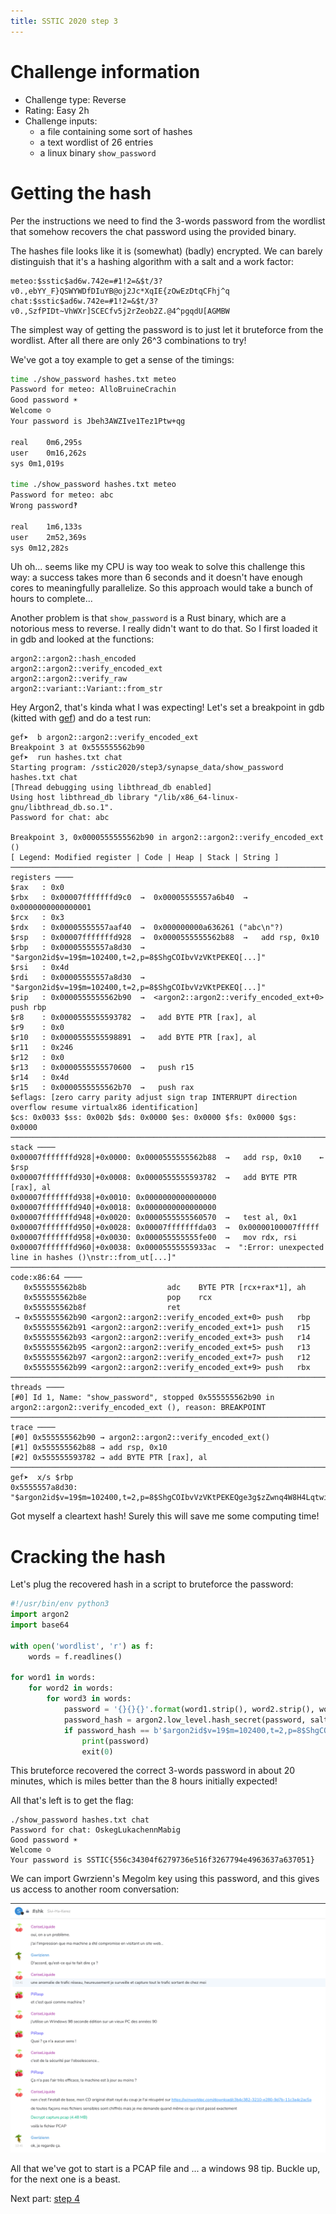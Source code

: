 ```yaml
---
title: SSTIC 2020 step 3
---
```


Challenge information
=====================

* Challenge type: Reverse
* Rating: Easy    2h
* Challenge inputs:
    * a file containing some sort of hashes
    * a text wordlist of 26 entries
    * a linux binary ```show_password```


Getting the hash
================

Per the instructions we need to find the 3-words password from the wordlist that somehow recovers the chat password using the provided binary.

The hashes file looks like it is (somewhat) (badly) encrypted. We can barely distinguish that it's a hashing algorithm with a salt and a work factor:
```
meteo:$sstic$ad6w.742e=#1!2=&$t/3?v0.,ebYY_F}QSWYWDfDIuYB@oj2Jc*XqIE{zOwEzDtqCFhj^q
chat:$sstic$ad6w.742e=#1!2=&$t/3?v0.,SzfPIDt~VhWXr]SCECfv5j2rZeob2Z.@4^pgqdU[AGMBW
```

The simplest way of getting the password is to just let it bruteforce from the wordlist. After all there are only 26^3 combinations to try!

We've got a toy example to get a sense of the timings:
```bash
time ./show_password hashes.txt meteo
Password for meteo: AlloBruineCrachin
Good password ☀
Welcome ☺
Your password is Jbeh3AWZIve1Tez1Ptw+qg

real	0m6,295s
user	0m16,262s
sys	0m1,019s

time ./show_password hashes.txt meteo
Password for meteo: abc
Wrong password‽

real	1m6,133s
user	2m52,369s
sys	0m12,282s
```

Uh oh... seems like my CPU is way too weak to solve this challenge this way: a success takes more than 6 seconds and it doesn't have enough cores to meaningfully parallelize. So this approach would take a bunch of hours to complete...

Another problem is that ```show_password``` is a Rust binary, which are a notorious mess to reverse. I really didn't want to do that. So I first loaded it in gdb and looked at the functions:
```
argon2::argon2::hash_encoded
argon2::argon2::verify_encoded_ext
argon2::argon2::verify_raw
argon2::variant::Variant::from_str
```

Hey Argon2, that's kinda what I was expecting! Let's set a breakpoint in gdb (kitted with [gef](https://github.com/hugsy/gef)) and do a test run:
```
gef➤  b argon2::argon2::verify_encoded_ext
Breakpoint 3 at 0x555555562b90
gef➤  run hashes.txt chat
Starting program: /sstic2020/step3/synapse_data/show_password hashes.txt chat
[Thread debugging using libthread_db enabled]
Using host libthread_db library "/lib/x86_64-linux-gnu/libthread_db.so.1".
Password for chat: abc

Breakpoint 3, 0x0000555555562b90 in argon2::argon2::verify_encoded_ext ()
[ Legend: Modified register | Code | Heap | Stack | String ]
────────────────────────────────────────────────────────────────────────────────────────────────────────────────────────────────────────────────────────────────────────────────────────────── registers ────
$rax   : 0x0               
$rbx   : 0x00007fffffffd9c0  →  0x00005555557a6b40  →  0x0000000000000001
$rcx   : 0x3               
$rdx   : 0x00005555557aaf40  →  0x000000000a636261 ("abc\n"?)
$rsp   : 0x00007fffffffd928  →  0x0000555555562b88  →   add rsp, 0x10
$rbp   : 0x00005555557a8d30  →  "$argon2id$v=19$m=102400,t=2,p=8$ShgCOIbvVzVKtPEKEQ[...]"
$rsi   : 0x4d              
$rdi   : 0x00005555557a8d30  →  "$argon2id$v=19$m=102400,t=2,p=8$ShgCOIbvVzVKtPEKEQ[...]"
$rip   : 0x0000555555562b90  →  <argon2::argon2::verify_encoded_ext+0> push rbp
$r8    : 0x0000555555593782  →   add BYTE PTR [rax], al
$r9    : 0x0               
$r10   : 0x0000555555598891  →   add BYTE PTR [rax], al
$r11   : 0x246             
$r12   : 0x0               
$r13   : 0x0000555555570600  →   push r15
$r14   : 0x4d              
$r15   : 0x0000555555562b70  →   push rax
$eflags: [zero carry parity adjust sign trap INTERRUPT direction overflow resume virtualx86 identification]
$cs: 0x0033 $ss: 0x002b $ds: 0x0000 $es: 0x0000 $fs: 0x0000 $gs: 0x0000 
────────────────────────────────────────────────────────────────────────────────────────────────────────────────────────────────────────────────────────────────────────────────────────────────── stack ────
0x00007fffffffd928│+0x0000: 0x0000555555562b88  →   add rsp, 0x10	 ← $rsp
0x00007fffffffd930│+0x0008: 0x0000555555593782  →   add BYTE PTR [rax], al
0x00007fffffffd938│+0x0010: 0x0000000000000000
0x00007fffffffd940│+0x0018: 0x0000000000000000
0x00007fffffffd948│+0x0020: 0x0000555555560570  →   test al, 0x1
0x00007fffffffd950│+0x0028: 0x00007fffffffda03  →  0x00000100007fffff
0x00007fffffffd958│+0x0030: 0x000055555555fe00  →   mov rdx, rsi
0x00007fffffffd960│+0x0038: 0x00005555555933ac  →  ":Error: unexpected line in hashes ()\nstr::from_ut[...]"
──────────────────────────────────────────────────────────────────────────────────────────────────────────────────────────────────────────────────────────────────────────────────────────── code:x86:64 ────
   0x555555562b8b                  adc    BYTE PTR [rcx+rax*1], ah
   0x555555562b8e                  pop    rcx
   0x555555562b8f                  ret    
 → 0x555555562b90 <argon2::argon2::verify_encoded_ext+0> push   rbp
   0x555555562b91 <argon2::argon2::verify_encoded_ext+1> push   r15
   0x555555562b93 <argon2::argon2::verify_encoded_ext+3> push   r14
   0x555555562b95 <argon2::argon2::verify_encoded_ext+5> push   r13
   0x555555562b97 <argon2::argon2::verify_encoded_ext+7> push   r12
   0x555555562b99 <argon2::argon2::verify_encoded_ext+9> push   rbx
──────────────────────────────────────────────────────────────────────────────────────────────────────────────────────────────────────────────────────────────────────────────────────────────── threads ────
[#0] Id 1, Name: "show_password", stopped 0x555555562b90 in argon2::argon2::verify_encoded_ext (), reason: BREAKPOINT
────────────────────────────────────────────────────────────────────────────────────────────────────────────────────────────────────────────────────────────────────────────────────────────────── trace ────
[#0] 0x555555562b90 → argon2::argon2::verify_encoded_ext()
[#1] 0x555555562b88 → add rsp, 0x10
[#2] 0x555555593782 → add BYTE PTR [rax], al
─────────────────────────────────────────────────────────────────────────────────────────────────────────────────────────────────────────────────────────────────────────────────────────────────────────────
gef➤  x/s $rbp
0x5555557a8d30:	"$argon2id$v=19$m=102400,t=2,p=8$ShgCOIbvVzVKtPEKEQge3g$zZwnq4W8H4LqtwiCSAULQQ"
```

Got myself a cleartext hash! Surely this will save me some computing time!

Cracking the hash
=================

Let's plug the recovered hash in a script to bruteforce the password:
```python
#!/usr/bin/env python3
import argon2
import base64

with open('wordlist', 'r') as f:
    words = f.readlines()

for word1 in words:
    for word2 in words:
        for word3 in words:
            password = '{}{}{}'.format(word1.strip(), word2.strip(), word3.strip()).encode('utf-8')
            password_hash = argon2.low_level.hash_secret(password, salt=base64.b64decode('ShgCOIbvVzVKtPEKEQge3g=='), time_cost=2, memory_cost=102400, parallelism=8, hash_len=16, type=argon2.low_level.Type.ID, version=19)
            if password_hash == b'$argon2id$v=19$m=102400,t=2,p=8$ShgCOIbvVzVKtPEKEQge3g$zZwnq4W8H4LqtwiCSAULQQ':
                print(password)
                exit(0)
```

This bruteforce recovered the correct 3-words password in about 20 minutes, which is miles better than the 8 hours initially expected!

All that's left is to get the flag:
```
./show_password hashes.txt chat
Password for chat: OskegLukachennMabig
Good password ☀
Welcome ☺
Your password is SSTIC{556c34304f6279736e516f3267794e4963637a637051}
```

We can import Gwrzienn's Megolm key using this password, and this gives us access to another room conversation:

![a](./step3_svh_room.png)

All that we've got to start is a PCAP file and ... a windows 98 tip. Buckle up, for the next one is a beast.

Next part: [step 4](./step4)
